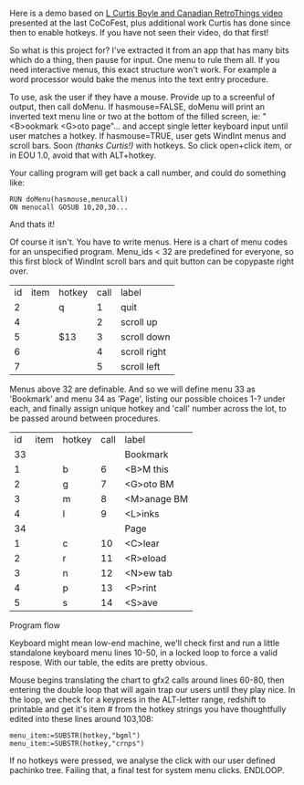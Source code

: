 Here is a demo based on <a href="https://youtu.be/FJm2G_n1Gx0"> L Curtis Boyle and Canadian RetroThings video </a> presented at the last CoCoFest, plus additional work Curtis has done since then to enable hotkeys. If you have not seen their video, do that first!    

So what is this project for? I've extracted it from an app that has many bits which do a thing, then pause for input. One menu to rule them all. If you need interactive menus, this exact structure won't work. For example a word processor would bake the menus into the text entry procedure. 

To use, ask the user if they have a mouse. Provide up to a screenful of output, then call doMenu. If hasmouse=FALSE, doMenu will print an inverted text menu line or two at the bottom of the filled screen, ie: "&lt;B&gt;ookmark   &lt;G&gt;oto page"... and accept single letter keyboard input until user matches a hotkey. If hasmouse=TRUE, user gets WindInt menus and scroll bars. Soon <i>(thanks Curtis!)</i> with hotkeys. So click open+click item, or in EOU 1.0, avoid that with ALT+hotkey.

Your calling program will get back a call number, and could do something like:

	RUN doMenu(hasmouse,menucall)
	ON menucall GOSUB 10,20,30...

And thats it!


Of course it isn't. You have to write menus. Here is a chart of menu codes for an unspecified program. Menu_ids < 32 are predefined for everyone, so this first block of  WindInt scroll bars and quit button can be copypaste right over.
<table>
<tr><td>id</td><td>item</td><td>hotkey</td><td>call</td><td>label</td></tr>
<tr></tr>
<tr><td>2</td><td></td><td>q</td><td>1</td><td>quit</td></tr>
<tr><td>4</td><td></td><td></td><td>2</td><td>scroll up</td></tr>
<tr><td>5</td><td></td><td>$13</td><td>3</td><td>scroll down</td></tr>
<tr><td>6</td><td></td><td></td><td>4</td><td>scroll right</td></tr>
<tr><td>7</td><td></td><td></td><td>5</td><td>scroll left</td></tr>
</table>

Menus above 32 are definable. And so we will define menu 33 as 'Bookmark' and menu 34 as 'Page', listing our possible choices 1-? under each, and finally assign unique hotkey and 'call' number across the lot, to be passed around between procedures.

<table>
<tr><td>id</td><td>item</td><td>hotkey</td><td>call</td><td>label</td></tr>
<tr><td>33</td><td></td><td></td></td><td></td><td>Bookmark</td></tr>
<tr><td>1</td><td></td><td>b</td><td>6</td><td>&lt;B&gt;M this</td></tr>
<tr><td>2</td><td></td><td>g</td><td>7</td><td>&lt;G&gt;oto BM</td></tr>
<tr><td>3</td><td></td><td>m</td><td>8</td><td>&lt;M&gt;anage BM</td></tr>
<tr><td>4</td><td></td><td>l</td><td>9</td><td>&lt;L&gt;inks</td></tr>
<tr><td>34</td><td></td><td></td></td><td></td><td>Page</td></tr>
<tr><td>1</td><td></td><td>c</td><td>10</td><td>&lt;C&gt;lear</td></tr>
<tr><td>2</td><td></td><td>r</td><td>11</td><td>&lt;R&gt;eload</td></tr>
<tr><td>3</td><td></td><td>n</td><td>12</td><td>&lt;N&gt;ew tab</td></tr>
<tr><td>4</td><td></td><td>p</td><td>13</td><td>&lt;P&gt;rint</td></tr>
<tr><td>5</td><td></td><td>s</td><td>14</td><td>&lt;S&gt;ave</td></tr>
</table>

Program flow

Keyboard might mean low-end machine, we'll check first and run a little standalone keyboard menu lines 10-50, in a locked loop to force a valid respose. With our table, the edits are pretty obvious. 

Mouse begins translating the chart to gfx2 calls around lines 60-80, then entering the double loop that will again trap our users until they play nice. In the loop, we check for a keypress in the ALT-letter range, redshift to printable and get it's item # from the hotkey strings you have thoughtfully edited into these lines around 103,108:

	menu_item:=SUBSTR(hotkey,"bgml")
	menu_item:=SUBSTR(hotkey,"crnps")

If no hotkeys were pressed, we analyse the click with our user defined pachinko tree. Failing that, a final test for system menu clicks. ENDLOOP.
